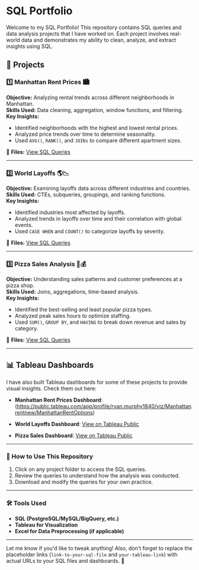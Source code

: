 # SQL Portfolio

Welcome to my SQL Portfolio! This repository contains SQL queries and data analysis projects that I have worked on. Each project involves real-world data and demonstrates my ability to clean, analyze, and extract insights using SQL.

## 📌 Projects

### 1️⃣ Manhattan Rent Prices 🏙️  
**Objective:** Analyzing rental trends across different neighborhoods in Manhattan.  
**Skills Used:** Data cleaning, aggregation, window functions, and filtering.  
**Key Insights:**  
- Identified neighborhoods with the highest and lowest rental prices.  
- Analyzed price trends over time to determine seasonality.  
- Used `AVG()`, `RANK()`, and `JOINs` to compare different apartment sizes.  

📂 **Files:** [View SQL Queries](link-to-your-sql-file)

---

### 2️⃣ World Layoffs 🌎📉  
**Objective:** Examining layoffs data across different industries and countries.  
**Skills Used:** CTEs, subqueries, groupings, and ranking functions.  
**Key Insights:**  
- Identified industries most affected by layoffs.  
- Analyzed trends in layoffs over time and their correlation with global events.  
- Used `CASE WHEN` and `COUNT()` to categorize layoffs by severity.  

📂 **Files:** [View SQL Queries](link-to-your-sql-file)

---

### 3️⃣ Pizza Sales Analysis 🍕💰  
**Objective:** Understanding sales patterns and customer preferences at a pizza shop.  
**Skills Used:** Joins, aggregations, time-based analysis.  
**Key Insights:**  
- Identified the best-selling and least popular pizza types.  
- Analyzed peak sales hours to optimize staffing.  
- Used `SUM()`, `GROUP BY`, and `HAVING` to break down revenue and sales by category.  

📂 **Files:** [View SQL Queries](link-to-your-sql-file)  

---

## 📊 Tableau Dashboards  
I have also built Tableau dashboards for some of these projects to provide visual insights. Check them out here:  

- **Manhattan Rent Prices Dashboard**:   (https://public.tableau.com/app/profile/ryan.murphy1840/viz/Manhattanrentnew/ManhattanRentOptions)
  
- **World Layoffs Dashboard**: [View on Tableau Public](https://public.tableau.com/app/profile/ryan.murphy1840/viz/WorldLayoffs_17390344487470/LayoffsDuringCovidStory)
  
- **Pizza Sales Dashboard**: [View on Tableau Public](https://public.tableau.com/app/profile/ryan.murphy1840/viz/PizzaSales_17394036910730/Dashboard1)  

---

### 🚀 How to Use This Repository  
1. Click on any project folder to access the SQL queries.  
2. Review the queries to understand how the analysis was conducted.  
3. Download and modify the queries for your own practice.  

---

### 🛠️ Tools Used  
- **SQL (PostgreSQL/MySQL/BigQuery, etc.)**  
- **Tableau for Visualization**  
- **Excel for Data Preprocessing (if applicable)**  

---

Let me know if you'd like to tweak anything! Also, don't forget to replace the placeholder links (`link-to-your-sql-file` and `your-tableau-link`) with actual URLs to your SQL files and dashboards. 🚀

